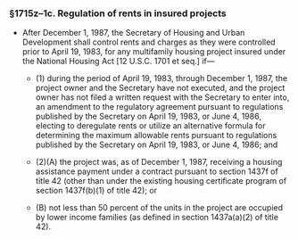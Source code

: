 ### §1715z–1c. Regulation of rents in insured projects
* After December 1, 1987, the Secretary of Housing and Urban Development shall control rents and charges as they were controlled prior to April 19, 1983, for any multifamily housing project insured under the National Housing Act [12 U.S.C. 1701 et seq.] if—

  * (1) during the period of April 19, 1983, through December 1, 1987, the project owner and the Secretary have not executed, and the project owner has not filed a written request with the Secretary to enter into, an amendment to the regulatory agreement pursuant to regulations published by the Secretary on April 19, 1983, or June 4, 1986, electing to deregulate rents or utilize an alternative formula for determining the maximum allowable rents pursuant to regulations published by the Secretary on April 19, 1983, or June 4, 1986; and

  * (2)(A) the project was, as of December 1, 1987, receiving a housing assistance payment under a contract pursuant to section 1437f of title 42 (other than under the existing housing certificate program of section 1437f(b)(1) of title 42); or

  * (B) not less than 50 percent of the units in the project are occupied by lower income families (as defined in section 1437a(a)(2) of title 42).